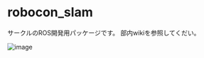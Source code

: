 # robocon_slam
サークルのROS開発用パッケージです。
部内wikiを参照してくだい。

![image](https://user-images.githubusercontent.com/94789748/176201854-08ca32ef-9034-447e-b3ae-357dfe17faa9.png)
